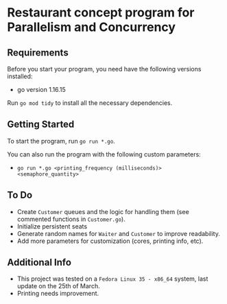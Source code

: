 # Restaurant concept program for Parallelism and Concurrency

## Requirements

Before you start your program, you need have the following versions installed:

- go version 1.16.15

Run `go mod tidy` to install all the necessary dependencies.

## Getting Started

To start the program, run `go run *.go`.

You can also run the program with the following custom parameters:

- `go run *.go <printing_frequency (milliseconds)> <semaphore_quantity>`

## To Do

- Create `Customer` queues and the logic for handling them (see commented functions in `Customer.go`).
- Initialize persistent seats
- Generate random names for `Waiter` and `Customer` to improve readability.
- Add more parameters for customization (cores, printing info, etc).

## Additional Info

- This project was tested on a `Fedora Linux 35 - x86_64` system, last update on the 25th of March.
- Printing needs improvement.
